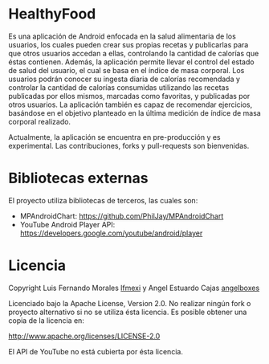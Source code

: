 HealthyFood
===========

Es una aplicación de Android enfocada en la salud alimentaria de los usuarios, los cuales
pueden crear sus propias recetas y publicarlas para que otros usuarios accedan a ellas,
controlando la cantidad de calorías que éstas contienen. Además, la aplicación permite
llevar el control del estado de salud del usuario, el cual se basa en el índice de masa
corporal. Los usuarios podrán conocer su ingesta diaria de calorías recomendada y controlar
la cantidad de calorías consumidas utilizando las recetas publicadas por ellos mismos, marcadas
como favoritas, y publicadas por otros usuarios. La aplicación también es capaz de recomendar
ejercicios, basándose en el objetivo planteado en la última medición de índice de masa corporal
realizado.

Actualmente, la aplicación se encuentra en pre-producción y es experimental. Las contribuciones,
forks y pull-requests son bienvenidas.

Bibliotecas externas
====================

El proyecto utiliza bibliotecas de terceros, las cuales son:

  - MPAndroidChart: https://github.com/PhilJay/MPAndroidChart
  - YouTube Android Player API: https://developers.google.com/youtube/android/player

Licencia
========
Copyright Luis Fernando Morales [lfmexi](https://github.com/lfmexi) y Angel Estuardo Cajas [angelboxes](https://github.com/angelboxes)

Licenciado bajo la Apache License, Version 2.0. No realizar ningún fork o proyecto
alternativo si no se utiliza ésta licencia. Es posible obtener una copia de la licencia
en:

http://www.apache.org/licenses/LICENSE-2.0

El API de YouTube no está cubierta  por ésta licencia.
